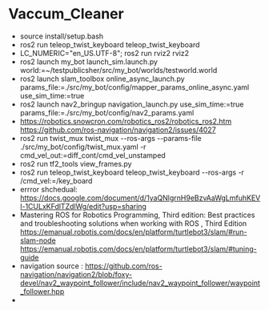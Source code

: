 # Vaccum_Cleaner
+ source install/setup.bash
+ ros2 run teleop_twist_keyboard teleop_twist_keyboard 
+ LC_NUMERIC="en_US.UTF-8"; ros2 run rviz2 rviz2
+ ros2 launch my_bot launch_sim.launch.py world:=~/testpublicsher/src/my_bot/worlds/testworld.world
+ ros2 launch slam_toolbox online_async_launch.py params_file:=./src/my_bot/config/mapper_params_online_async.yaml use_sim_time:=true
+ ros2 launch nav2_bringup navigation_launch.py use_sim_time:=true params_file:=./src/my_bot/config/nav2_params.yaml 
+ https://robotics.snowcron.com/robotics_ros2/robotics_ros2.htm
https://github.com/ros-navigation/navigation2/issues/4027
+ ros2 run twist_mux twist_mux --ros-args --params-file ./src/my_bot/config/twist_mux.yaml -r cmd_vel_out:=diff_cont/cmd_vel_unstamped
+ ros2 run tf2_tools view_frames.py
+ ros2 run teleop_twist_keyboard teleop_twist_keyboard --ros-args -r /cmd_vel:=/key_board
+ errror shchedual: https://docs.google.com/document/d/1yaQNlgrnH9eBzvAaWgLmfuhKEVl-1CULxKFdlTZdlWg/edit?usp=sharing
+ Mastering ROS for Robotics Programming, Third edition: Best practices and troubleshooting solutions when working with ROS , Third Edition
https://emanual.robotis.com/docs/en/platform/turtlebot3/slam/#run-slam-node
https://emanual.robotis.com/docs/en/platform/turtlebot3/slam/#tuning-guide
+ navigation source : https://github.com/ros-navigation/navigation2/blob/foxy-devel/nav2_waypoint_follower/include/nav2_waypoint_follower/waypoint_follower.hpp
+ 
